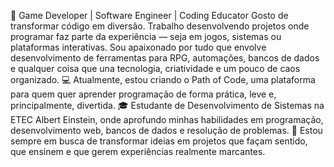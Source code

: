 🎲 Game Developer | Software Engineer | Coding Educator
Gosto de transformar código em diversão. Trabalho desenvolvendo projetos onde programar faz parte da experiência — seja em jogos, sistemas ou plataformas interativas. Sou apaixonado por tudo que envolve desenvolvimento de ferramentas para RPG, automações, bancos de dados e qualquer coisa que una tecnologia, criatividade e um pouco de caos organizado.
💻 Atualmente, estou criando o Path of Code, uma plataforma para quem quer aprender programação de forma prática, leve e, principalmente, divertida.
🎓 Estudante de Desenvolvimento de Sistemas na ETEC Albert Einstein, onde aprofundo minhas habilidades em programação, desenvolvimento web, bancos de dados e resolução de problemas.
🚀 Estou sempre em busca de transformar ideias em projetos que façam sentido, que ensinem e que gerem experiências realmente marcantes.
